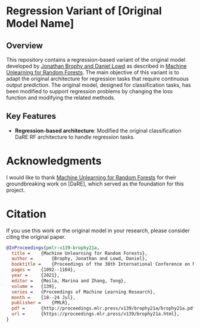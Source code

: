 # Regression Variant of [Original Model Name]

## Overview
This repository contains a regression-based variant of the original model developed by [Jonathan Brophy and Daniel Lowd](https://github.com/jjbrophy47/dare_rf) 
as described in [Machine Unlearning for Random Forests](https://proceedings.mlr.press/v139/brophy21a/brophy21a.pdf). 
The main objective of this variant is to adapt the original architecture for regression tasks that require continuous output prediction. 
The original model, designed for classification tasks, has been modified to support regression problems by changing the loss function and modifying the related methods.

## Key Features
- **Regression-based architecture**: Modified the original classification DaRE RF architecture to handle regression tasks.


# Acknowledgments

I would like to thank [Machine Unlearning for Random Forests](https://proceedings.mlr.press/v139/brophy21a/brophy21a.pdf) for their groundbreaking work on [DaRE], which served as the foundation for this project.

# Citation

If you use this work or the original model in your research, please consider citing the original paper.

```bibtex
@InProceedings{pmlr-v139-brophy21a,
  title = 	 {Machine Unlearning for Random Forests},
  author =       {Brophy, Jonathan and Lowd, Daniel},
  booktitle = 	 {Proceedings of the 38th International Conference on Machine Learning},
  pages = 	 {1092--1104},
  year = 	 {2021},
  editor = 	 {Meila, Marina and Zhang, Tong},
  volume = 	 {139},
  series = 	 {Proceedings of Machine Learning Research},
  month = 	 {18--24 Jul},
  publisher =    {PMLR},
  pdf = 	 {http://proceedings.mlr.press/v139/brophy21a/brophy21a.pdf},
  url = 	 {https://proceedings.mlr.press/v139/brophy21a.html},
}
```


